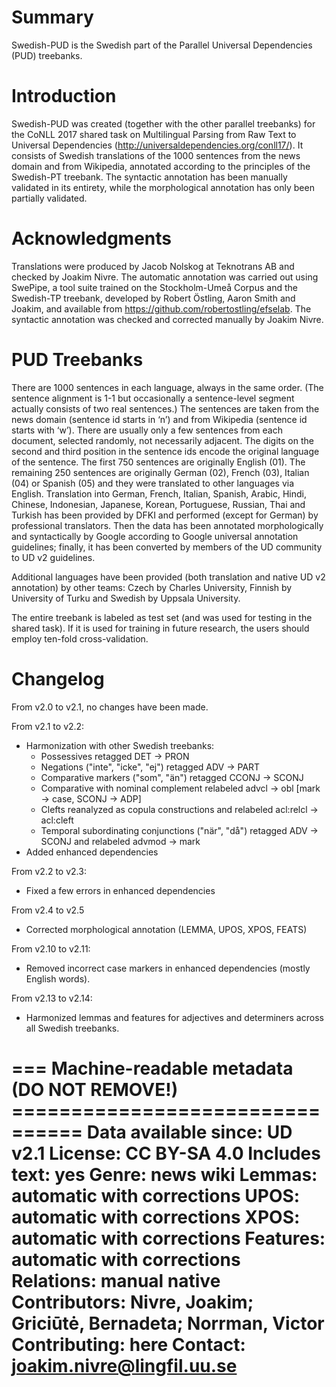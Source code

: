 # Summary

Swedish-PUD is the Swedish part of the Parallel Universal Dependencies (PUD) treebanks.

# Introduction

Swedish-PUD was created (together with the other parallel treebanks) for the CoNLL 
2017 shared task on Multilingual Parsing from Raw Text to Universal Dependencies 
(http://universaldependencies.org/conll17/). It consists of Swedish translations 
of the 1000 sentences from the news domain and from Wikipedia, annotated according
to the principles of the Swedish-PT treebank. The syntactic annotation has been 
manually validated in its entirety, while the morphological annotation has only
been partially validated.

# Acknowledgments

Translations were produced by Jacob Nolskog at Teknotrans AB and checked by Joakim 
Nivre. The automatic annotation was carried out using SwePipe, a tool suite trained
on the Stockholm-Umeå Corpus and the Swedish-TP treebank, developed by Robert Östling, 
Aaron Smith and Joakim, and available from https://github.com/robertostling/efselab.
The syntactic annotation was checked and corrected manually by Joakim Nivre. 

# PUD Treebanks

There are 1000 sentences in each language, always in the same order. (The sentence
alignment is 1-1 but occasionally a sentence-level segment actually consists
of two real sentences.) The sentences are taken from the news domain (sentence
id starts in ‘n’) and from Wikipedia (sentence id starts with ‘w’). There are
usually only a few sentences from each document, selected randomly, not
necessarily adjacent. The digits on the second and third position in the
sentence ids encode the original language of the sentence. The first 750
sentences are originally English (01). The remaining 250 sentences are
originally German (02), French (03), Italian (04) or Spanish (05) and they
were translated to other languages via English. Translation into German,
French, Italian, Spanish, Arabic, Hindi, Chinese, Indonesian, Japanese,
Korean, Portuguese, Russian, Thai and Turkish has been provided by DFKI and
performed (except for German) by professional translators. Then the data has
been annotated morphologically and syntactically by Google according to Google
universal annotation guidelines; finally, it has been converted by members of
the UD community to UD v2 guidelines.

Additional languages have been provided (both translation and native UD v2
annotation) by other teams: Czech by Charles University, Finnish by University
of Turku and Swedish by Uppsala University.

The entire treebank is labeled as test set (and was used for testing in the
shared task). If it is used for training in future research, the users should
employ ten-fold cross-validation.

# Changelog

From v2.0 to v2.1, no changes have been made.

From v2.1 to v2.2:
- Harmonization with other Swedish treebanks:
  - Possessives retagged DET -> PRON
  - Negations ("inte", "icke", "ej") retagged ADV -> PART
  - Comparative markers ("som", "än") retagged CCONJ -> SCONJ
  - Comparative with nominal complement relabeled advcl -> obl [mark -> case, SCONJ -> ADP]
  - Clefts reanalyzed as copula constructions and relabeled acl:relcl -> acl:cleft
  - Temporal subordinating conjunctions ("när", "då") retagged ADV -> SCONJ and relabeled advmod -> mark
- Added enhanced dependencies

From v2.2 to v2.3:
- Fixed a few errors in enhanced dependencies

From v2.4 to v2.5
- Corrected morphological annotation (LEMMA, UPOS, XPOS, FEATS)

From v2.10 to v2.11:
- Removed incorrect case markers in enhanced dependencies (mostly English words).

From v2.13 to v2.14:
- Harmonized lemmas and features for adjectives and determiners across all Swedish treebanks.

=== Machine-readable metadata (DO NOT REMOVE!) ================================
Data available since: UD v2.1
License: CC BY-SA 4.0
Includes text: yes
Genre: news wiki
Lemmas: automatic with corrections
UPOS: automatic with corrections
XPOS: automatic with corrections
Features: automatic with corrections
Relations: manual native
Contributors: Nivre, Joakim; Griciūtė, Bernadeta; Norrman, Victor
Contributing: here
Contact: joakim.nivre@lingfil.uu.se
===============================================================================



